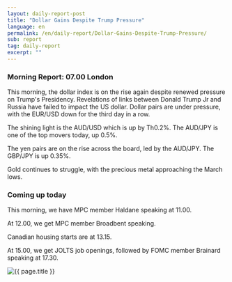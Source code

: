 ```yaml
---
layout: daily-report-post
title: "Dollar Gains Despite Trump Pressure"
language: en
permalink: /en/daily-report/Dollar-Gains-Despite-Trump-Pressure/
sub: report
tag: daily-report
excerpt: ""
---
```

### Morning Report: 07.00 London

This morning, the dollar index is on the rise again despite renewed pressure on Trump's Presidency. Revelations of links between Donald Trump Jr and Russia have failed to impact the US dollar. Dollar pairs are under pressure, with the EUR/USD down for the third day in a row.

The shining light is the AUD/USD which is up by Th0.2%. The AUD/JPY is one of the top movers today, up 0.5%.

The yen pairs are on the rise across the board, led by the AUD/JPY. The GBP/JPY is up 0.35%.

Gold continues to struggle, with the precious metal approaching the March lows. 

### Coming up today

This morning, we have MPC member Haldane speaking at 11.00.

At 12.00, we get MPC member Broadbent speaking. 

Canadian housing starts are at 13.15. 

At 15.00, we get JOLTS job openings, followed by FOMC member Brainard speaking at 17.30.  


<p><img src="{{ "/assets/images/daily-report/2017-07-11_07-34-02.jpg" | relative_url }}" alt="{{ page.title }}" title="{{ page.title }}"></p>
